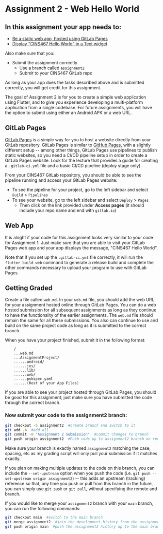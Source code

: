 # Assignment 2 - Web Hello World

## In this assignment your app needs to:

* [Be a static web app, hosted using GitLab Pages](#gitlab-pages)
* [Display "CINS467 Hello World" in a Text widget](#web-app)

Also make sure that you:
* Submit the assignment correctly
  * Use a branch called `assignment2`
  * Submit to your CINS467 GitLab repo

As long as your app does the tasks described above and is submitted correctly, you will get credit for this assignment.

The goal of Assignment 2 is for you to create a simple web application using Flutter, and to give you experience developing a multi-platform application from a single codebase. For future assignments, you will have the option to submit using either an Android APK or a web URL.

## GitLab Pages

[GitLab Pages](https://about.gitlab.com/stages-devops-lifecycle/pages/) is a simple way for you to host a website directly from your GitLab repository. GitLab Pages is similar to [GitHub Pages](https://pages.github.com/), with a slightly different setup -- among other things, GitLab Pages use pipelines to publish static websites, so you need a CI/CD pipeline setup in order to create a GitLab Pages website. Look for the lecture that provides a guide for creating a `.gitlab-ci.yml` file and a basic CI/CD pipeline (deploy stage only).

From your CINS467 GitLab repository, you should be able to see the pipeline running and access your GitLab Pages website:
* To see the pipeline for your project, go to the left sidebar and select `Build` > `Pipelines`
* To see your website, go to the left sidebar and select `Deploy` > `Pages`
  * Then click on the link provided under **Access pages** (it should include your repo name and end with `gitlab.io`)

## Web App

It is alright if your code for this assignment looks very similar to your code for Assignment 1. Just make sure that you are able to visit your GitLab Pages web app and your app displays the message, "CINS467 Hello World".

Note that if you set up the `.gitlab-ci.yml` file correctly, it will run the `flutter build web` command to generate a release build and complete the other commands necessary to upload your program to use with GitLab Pages.

## Getting Graded

Create a file called `web.md`. In your `web.md` file, you should add the web URL for your assignment hosted online through GitLab Pages. You can do a web hosted submission for all subsequent assignments as long as they continue to have the functionality of the earlier assignments. The `web.md` file should remain the same for all these submissions. You also can continue to use and build on the same project code as long as it is submitted to the correct branch.

When you have your project finished, submit it in the following format:

```
    /
    ...web.md
    ...AssignmentProject/
    ......android/
    ......ios/
    ......lib/
    ......web/
    ......pubspec.yaml
    ......(Rest of your App Files)
```

If you are able to see your project hosted through GitLab Pages, you should be good for this assignment; just make sure you have submitted the code through the correct branch.

### Now submit your code to the **assignment2** branch:

```bash
git checkout -b assignment2  #create branch and switch to it
git add -A  #add all
git commit -m "Assignment 2 Submission"  #Commit changes to branch
git push origin assignment2  #Push code up to assignment2 branch on remote
```

Make sure your branch is exactly named `assignment2` matching the case, spacing, etc as my grading script will only pull your submission if it matches exactly.

If you plan on making multiple updates to the code on this branch, you can include the `--set-upstream` option when you push the code (i.e. `git push --set-upstream origin assignment2`) -- this adds an upstream (tracking) reference so that, any time you push or pull from this branch in the future, you can simply use `git push` or `git pull`, without specifying the remote and branch.

If you would like to merge your `assignment2` branch with your `main` branch, you can run the following commands:
```bash
git checkout main  #switch to the main branch
git merge assignment2  #join the development history from the assignment2 branch with the current (main) branch
git push origin main  #push the assignment2 history up to the main branch on the remote
```
